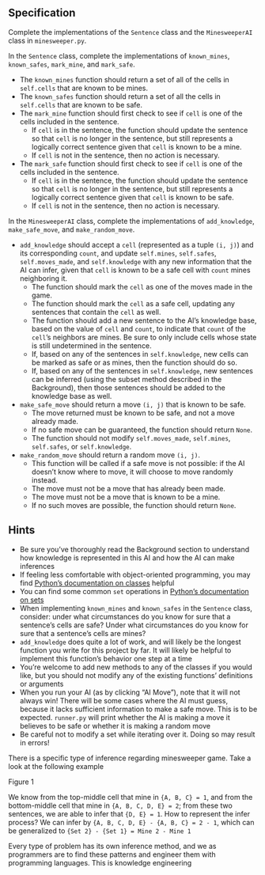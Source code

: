 ## Specification

Complete the implementations of the `Sentence` class and the `MinesweeperAI` class in `minesweeper.py`.

In the `Sentence` class, complete the implementations of `known_mines`, `known_safes`, `mark_mine`, and `mark_safe`.

- The `known_mines` function should return a set of all of the cells in `self.cells` that are known to be mines.
- The `known_safes` function should return a set of all the cells in `self.cells` that are known to be safe.
- The `mark_mine` function should first check to see if `cell` is one of the cells included in the sentence.
  - If `cell` is in the sentence, the function should update the sentence so that `cell` is no longer in the sentence, but still represents a logically correct sentence given that `cell` is known to be a mine.
  - If `cell` is not in the sentence, then no action is necessary.
- The `mark_safe` function should first check to see if `cell` is one of the cells included in the sentence.
  - If `cell` is in the sentence, the function should update the sentence so that `cell` is no longer in the sentence, but still represents a logically correct sentence given that `cell` is known to be safe.
  - If `cell` is not in the sentence, then no action is necessary.

In the `MinesweeperAI` class, complete the implementations of `add_knowledge`, `make_safe_move`, and `make_random_move`.

- `add_knowledge` should accept a `cell` (represented as a tuple `(i, j)`) and its corresponding `count`, and update `self.mines`, `self.safes`, `self.moves_made`, and `self.knowledge` with any new information that the AI can infer, given that `cell` is known to be a safe cell with `count` mines neighboring it.
  - The function should mark the `cell` as one of the moves made in the game.
  - The function should mark the `cell` as a safe cell, updating any sentences that contain the `cell` as well.
  - The function should add a new sentence to the AI’s knowledge base, based on the value of `cell` and `count`, to indicate that `count` of the `cell`’s neighbors are mines. Be sure to only include cells whose state is still undetermined in the sentence.
  - If, based on any of the sentences in `self.knowledge`, new cells can be marked as safe or as mines, then the function should do so.
  - If, based on any of the sentences in `self.knowledge`, new sentences can be inferred (using the subset method described in the Background), then those sentences should be added to the knowledge base as well.
- `make_safe_move` should return a move `(i, j)` that is known to be safe.
  - The move returned must be known to be safe, and not a move already made.
  - If no safe move can be guaranteed, the function should return `None`.
  - The function should not modify `self.moves_made`, `self.mines`, `self.safes`, or `self.knowledge`.
- `make_random_move` should return a random move `(i, j)`.
  - This function will be called if a safe move is not possible: if the AI doesn’t know where to move, it will choose to move randomly instead.
  - The move must not be a move that has already been made.
  - The move must not be a move that is known to be a mine.
  - If no such moves are possible, the function should return `None`.

## Hints

- Be sure you’ve thoroughly read the Background section to understand how knowledge is represented in this AI and how the AI can make inferences
- If feeling less comfortable with object-oriented programming, you may find [Python’s documentation on classes](https://docs.python.org/3/tutorial/classes.html) helpful
- You can find some common `set` operations in [Python’s documentation on sets](https://docs.python.org/3/library/stdtypes.html#set)
- When implementing `known_mines` and `known_safes` in the `Sentence` class, consider: under what circumstances do you know for sure that a sentence’s cells are safe? Under what circumstances do you know for sure that a sentence’s cells are mines?
- `add_knowledge` does quite a lot of work, and will likely be the longest function you write for this project by far. It will likely be helpful to implement this function’s behavior one step at a time
- You’re welcome to add new methods to any of the classes if you would like, but you should not modify any of the existing functions’ definitions or arguments
- When you run your AI (as by clicking “AI Move”), note that it will not always win! There will be some cases where the AI must guess, because it lacks sufficient information to make a safe move. This is to be expected. `runner.py` will print whether the AI is making a move it believes to be safe or whether it is making a random move
- Be careful not to modify a set while iterating over it. Doing so may result in errors!

There is a specific type of inference regarding minesweeper game. Take a look at the following example

Figure 1

We know from the top-middle cell that mine in `{A, B, C} = 1`, and from the bottom-middle cell that mine in `{A, B, C, D, E} = 2`; from these two sentences, we are able to infer that `{D, E} = 1`. How to represent the infer process? We can infer by `{A, B, C, D, E} - {A, B, C} = 2 - 1`, which can be generalized to `{Set 2} - {Set 1} = Mine 2 - Mine 1`

Every type of problem has its own inference method, and we as programmers are to find these patterns and engineer them with programming languages. This is knowledge engineering
